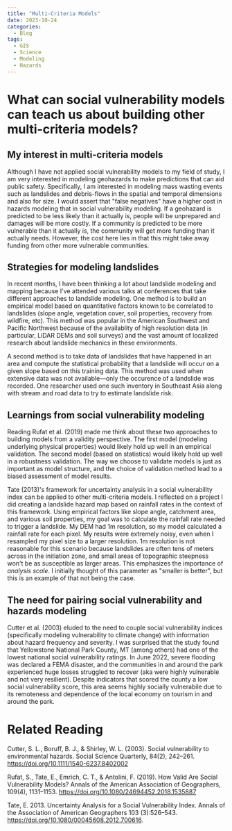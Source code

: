 ```yaml
---
title: "Multi-Criteria Models"
date: 2023-10-24
categories:
  - Blog
tags:
  - GIS
  - Science
  - Modeling
  - Hazards
--- 
```


# What can social vulnerability models can teach us about building other multi-criteria models?


## My interest in multi-criteria models
Although I have not applied social vulnerability models to my field of study, I am very interested in modeling geohazards to make predictions that can aid public safety. Specifically, I am interested in modeling mass wasting events such as landslides and debris-flows in the spatial and temporal dimensions and also for size. I would assert that "false negatives" have a higher cost in hazards modeling that in social vulnerability modeling. If a geohazard is predicted to be less likely than it actually is, people will be unprepared and damages will be more costly. If a community is predicted to be more vulnerable than it actually is, the community will get more funding than it actually needs. However, the cost here lies in that this might take away funding from other more vulnerable communities.


## Strategies for modeling landslides
In recent months, I have been thinking a lot about landslide modeling and mapping because I've attended various talks at conferences that take different approaches to landslide modeling. One method is to build an empirical model based on quantitative factors known to be correlated to landslides (slope angle, vegetation cover, soil properties, recovery from wildfire, etc). This method was popular in the American Southwest and Pacific Northwest because of the availablity of high resolution data (in particular, LiDAR DEMs and soil surveys) and the vast amount of localized research about landslide mechanics in these environments. 

A second method is to take data of landslides that have happened in an area and compute the statistical probability that a landslide will occur on a given slope based on this training data. This method was used when extensive data was not available—only the occurence of a landslide was recorded. One researcher used one such inventory in Southeast Asia along with stream and road data to try to estimate landslide risk. 


## Learnings from social vulnerability modeling
Reading Rufat et al. (2019) made me think about these two approaches to building models from a validity perspective. The first model (modeling underlying physical properties) would likely hold up well in an empirical validation. The second model (based on statistics) would likely hold up well in a robustness validation. The way we choose to validate models is just as important as model structure, and the choice of validation method lead to a biased assessment of model results.

Tate (2013)'s framework for uncertainty analysis in a social vulnerability index can be applied to other multi-criteria models. I reflected on a project I did creating a landslide hazard map based on rainfall rates in the context of this framework. Using empirical factors like slope angle, catchment area, and various soil properties, my goal was to calculate the rainfall rate needed to trigger a landslide. My DEM had 1m resolution, so my model calculated a rainfall rate for each pixel. My results were extremely noisy, even when I resampled my pixel size to a larger resolution. 1m resolution is not reasonable for this scenario because landslides are often tens of meters across in the initiation zone, and small areas of topographic steepness won't be as susceptible as larger areas. This emphasizes the importance of *analysis scale*. I initially thought of this parameter as "smaller is better", but this is an example of that not being the case. 


## The need for pairing social vulnerability **and** hazards modeling
Cutter et al. (2003) eluded to the need to couple social vulnerability indices (specifically modeling vulnerability to climate change) with information about hazard frequency and severity. I was surprised that the study found that Yellowstone National Park County, MT (among others) had one of the lowest national social vulnerability ratings. In June 2022, severe flooding was declared a FEMA disaster, and the communities in and around the park experienced huge losses struggled to recover (aka were highly vulnerable and not very resilient). Despite indicators that scored the county a low social vulnerability score, this area seems highly socially vulnerabile due to its remoteness and dependence of the local economy on tourism in and around the park.


# Related Reading
Cutter, S. L., Boruff, B. J., & Shirley, W. L. (2003). Social vulnerability to environmental hazards. Social Science Quarterly, 84(2), 242–261. https://doi.org/10.1111/1540-6237.8402002


Rufat, S., Tate, E., Emrich, C. T., & Antolini, F. (2019). How Valid Are Social Vulnerability Models? Annals of the American Association of Geographers, 109(4), 1131–1153. https://doi.org/10.1080/24694452.2018.1535887


Tate, E. 2013. Uncertainty Analysis for a Social Vulnerability Index. Annals of the Association of American Geographers 103 (3):526–543. https://doi.org/10.1080/00045608.2012.700616.